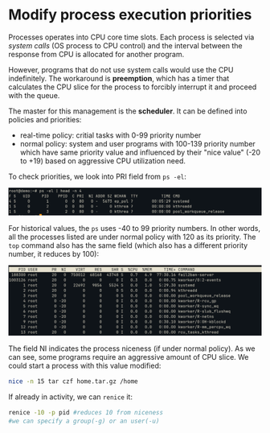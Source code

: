# Modify process execution priorities

Processes operates into CPU core time slots. Each process is selected via *system calls* (OS process to CPU control) and the interval between the response from CPU is allocated for another program. 

However, programs that do not use system calls would use the CPU indefinitely. The workaround is **preemption**, which has a timer that calculates the CPU slice for the process to forcibly interrupt it and proceed with the queue.

The master for this management is the **scheduler**. It can be defined into policies and priorities:
* real-time policy: critial tasks with 0-99 priority number
* normal policy: system and user programs with 100-139 priority number which have same priority value and influenced by their "nice value" (-20 to +19) based on aggressive CPU utilization need.


To check priorities, we look into PRI field from ```ps -el```:

![ps-el](../images/ps-el.png)

For historical values, the ```ps``` uses -40 to 99 priority numbers. In other words, all the processes listed are under normal policy with 120 as its priority. The ```top``` command also has the same field (which also has a different priority number, it reduces by 100): 

![top](../images/top.png)

The field NI indicates the process niceness (if under normal policy). As we can see, some programs require an aggressive amount of CPU slice. We could start a process with this value modified:
```bash
nice -n 15 tar czf home.tar.gz /home
```

If already in activity, we can ```renice``` it:
```bash
renice -10 -p pid #reduces 10 from niceness
#we can specify a group(-g) or an user(-u)
```




